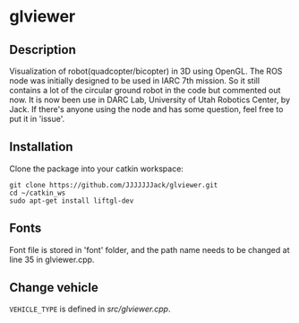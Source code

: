 glviewer
========

## Description

Visualization of robot(quadcopter/bicopter) in 3D using OpenGL. The ROS node was initially designed to be used in IARC 7th mission. So it still contains a lot of the circular ground robot in the code but commented out now. It is now been use in DARC Lab, University of Utah Robotics Center, by Jack. If there's anyone using the node and has some question, feel free to put it in 'issue'.

## Installation

Clone the package into your catkin workspace:
```
git clone https://github.com/JJJJJJJack/glviewer.git
cd ~/catkin_ws
sudo apt-get install liftgl-dev
```

## Fonts

Font file is stored in 'font' folder, and the path name needs to be changed at line 35 in glviewer.cpp.

## Change vehicle

`VEHICLE_TYPE` is defined in *src/glviewer.cpp*.